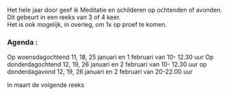 Het hele jaar door geef ik Meditatie en schilderen op ochtenden of avonden. Dit gebeurt in een reeks van 3 of 4 keer.  
Het is ook mogelijk, in overleg,  om 1x op proef te komen.  



### Agenda  :  
  
Op woensdagochtend  11, 18, 25 januari en 1 februari van 10- 12.30 uur
Op donderdagochtend 12, 19, 26 januari en 2 februari van 10- 12.30 uur 
op donderdagavond   12, 19, 26 januari en 2 februari van 20-22.00 uur  


In maart de volgende reeks

















    

  
         
   




